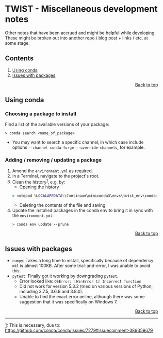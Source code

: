 <!-- To view this file rendered, try opening VSCode and clicking to open the "Preview" pane -->
# TWIST - Miscellaneous development notes
Other notes that have been accrued and might be helpful while developing. These might be broken out into another repo / blog post + links / etc. at some stage.

## Contents
<!-- This contents is kept up to date *manually* -->
1. [Using conda](#Using-conda)
1. [Issues with packages](#Issues-with-packages)

<div align="right"><a href="#contents">Back to top</a></div>

## Using conda
### Choosing a package to install
Find a list of the available versions of your package:
```
> conda search <name_of_package>
```
- You may want to search a specific channel, in which case include options `--channel conda-forge --override-channels`, for example.

### Adding / removing / updating a package
1. Amend the `environment.yml` as required.
1. In a Terminal, navigate to the project's root.
1. Clean the history<sup id="fn01text">[1](#fn01msg)</sup>, e.g. by:
    - Opening the history
    ```cmd
    > notepad %LOCALAPPDATA%\Continuum\miniconda3\envs\twist_env\conda-meta\history
    ```
    - Deleting the contents of the file and saving
1. Update the installed packages in the conda env to bring it in sync with the `environment.yml`:
    ```
    > conda env update --prune
    ```

<div align="right"><a href="#contents">Back to top</a></div>

## Issues with packages
- `numpy`: Takes a long time to install, specifically because of dependency `mkl` is almost 100KB. After some trial-and-error, I was unable to avoid this.
- `pytest`: Finally got it working by downgrading `pytest`. 
    - Error looked like: `OSError: [WinError 1] Incorrect function`
    - Did not work for version 5.3.2 (tried on various versions of Python, including 3.7.5, 3.6.9 and 3.8.0). 
    - Unable to find the exact error online, although there was some suggestion that it was specifically on Windows 7.

<div align="right"><a href="#contents">Back to top</a></div>

---
<span id="fn01msg">[1](#fn01text)</span>: This is necessary, due to: <https://github.com/conda/conda/issues/7279#issuecomment-389359679>
